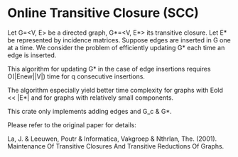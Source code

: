 # Online Transitive Closure (SCC)

Let G=<V, E> be a directed graph, G*=<V, E*> its transitive closure. Let E* be represented by incidence matrices.
Suppose edges are inserted in G one at a time. We consider the problem of efficiently updating G* each time an edge
is inserted.

This algorithm for updating G* in the case of edge insertions requires O(|Enew||V|) time for 
q consecutive insertions.

The algorithm especially yield better time complexity for graphs with Eold << |E*| and for graphs
with relatively small components.

This crate only implements adding edges and G_c & G*.

Please refer to the original paper for details:

La, J. & Leeuwen, Poutr & Informatica, Vakgroep & Nthrlan, The. (2001). Maintenance Of Transitive Closures And Transitive Reductions Of Graphs. 